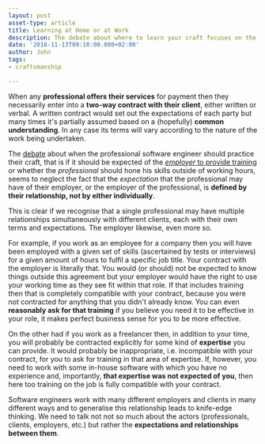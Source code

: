 ```yaml
---
layout: post
asset-type: article
title: Learning at Home or at Work
description: The debate about where to learn your craft focuses on the professional on the one side or the employer on the other. We should be considering their relationship instead.
date: '2018-11-13T09:10:00.000+02:00'
author: John
tags:
- craftsmanship

---
```


When any **professional offers their services** for payment then they necessarily enter into a **two-way contract with their client**, either written or verbal. A written contract would set out the expectations of each party but many times it's partially assumed based on a (hopefully) **common understanding**. In any case its terms will vary according to the nature of the work being undertaken.

The [debate](https://www.youtube.com/watch?v=u-prgMPHcOE) about when the professional software engineer should practice their craft, that is if it should be expected of the [*employer* to provide training](https://www.praqma.com/stories/2who-pays-for-upskilling-soft-developers/) or whether the *professional* should hone his skills outside of working hours, seems to neglect the fact that the *expectation* that the professional may have of their employer, or the employer of the professional, is **defined by their relationship, not by either individually**.

This is clear if we recognise that a single professional may have multiple relationships simultaneously with different clients, each with their own terms and expectations. The employer likewise, even more so.

For example, if you work as an employee for a company then you will have been employed with a given set of skills (ascertained by tests or interviews) for a given amount of hours to fulfil a specific job title. Your contract with the employer is literally that. You would (or should) not be expected to know things outside this agreement but your employer would have the right to use your working time as they see fit within that role. If that includes training then that is completely compatible with your contract, because you were not contracted for anything that you didn't already know. You can even **reasonably ask for that training** if you believe you need it to be effective in your role, it makes perfect business sense for you to be more effective. 

On the other had if you work as a freelancer then, in addition to your time, you will probably be contracted explicitly for some kind of **expertise** you can provide. It would probably be inappropriate, i.e. incompatible with your contract, for you to ask for training in that area of expertise. If, however, you need to work with some in-house software with which you have no experience and, importantly, **that expertise was not expected of you**, then here too training on the job is fully compatible with your contract.

Software engineers work with many different employers and clients in many different ways and to generalise this relationship leads to knife-edge thinking. We need to talk not not so much about the actors (professionals, clients, employers, etc.) but rather the **expectations and relationships between them**.